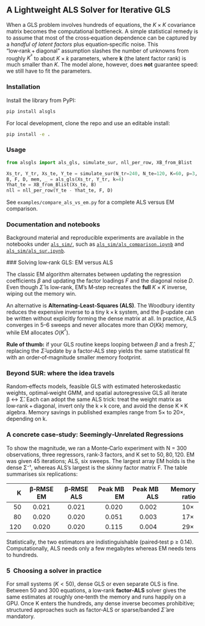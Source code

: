 ## A Lightweight ALS Solver for Iterative GLS

When a GLS problem involves hundreds of equations, the $K × K$ covariance matrix becomes the computational bottleneck.  A simple statistical remedy is to assume that most of the cross‑equation dependence can be captured by a *handful of latent factors* plus equation‑specific noise.  This “low‑rank + diagonal” assumption slashes the number of unknowns from roughly $K^²$ to about $K×k$ parameters, where **k** (the latent factor rank) is much smaller than $K$.  The model alone, however, does **not** guarantee speed: we still have to fit the parameters.

### Installation

Install the library from PyPI:

```bash
pip install alsgls
```

For local development, clone the repo and use an editable install:

```bash
pip install -e .
```

### Usage

```python
from alsgls import als_gls, simulate_sur, nll_per_row, XB_from_Blist

Xs_tr, Y_tr, Xs_te, Y_te = simulate_sur(N_tr=240, N_te=120, K=60, p=3, k=4)
B, F, D, mem, _ = als_gls(Xs_tr, Y_tr, k=4)
Yhat_te = XB_from_Blist(Xs_te, B)
nll = nll_per_row(Y_te - Yhat_te, F, D)
```

See `examples/compare_als_vs_em.py` for a complete ALS versus EM comparison.

### Documentation and notebooks

Background material and reproducible experiments are available in the notebooks under [`als_sim/`](als_sim/), such as [`als_sim/als_comparison.ipynb`](als_sim/als_comparison.ipynb) and [`als_sim/als_sur.ipynb`](als_sim/als_sur.ipynb).

### Solving low‑rank GLS: EM versus ALS

The classic EM algorithm alternates between updating the regression coefficients $\beta$ and updating the factor loadings $F$ and the diagonal noise $D$.  Even though $\hat{\Sigma}$ is low‑rank, EM’s M‑step recreates the **full** $K × K$ inverse, wiping out the memory win.

An alternative is **Alternating‑Least‑Squares (ALS)**. The Woodbury identity reduces the expensive inverse to a tiny k × k system, and the β‑update can be written without explicitly forming the dense matrix at all.  In practice, ALS converges in 5–6 sweeps and never allocates more than $O(K k)$ memory, while EM allocates $O(K^²)$.

**Rule of thumb:** if your GLS routine keeps looping between $\beta$ and a fresh $\hat{\Sigma}$, replacing the $\hat{\Sigma}$‑update by a factor‑ALS step yields the same statistical fit with an order‑of‑magnitude smaller memory footprint.

### Beyond SUR: where the idea travels

Random‑effects models, feasible GLS with estimated heteroskedastic weights, optimal‑weight GMM, and spatial autoregressive GLS all iterate β ↔ Σ̂.  Each can adopt the same ALS trick: treat the weight matrix as low‑rank + diagonal, invert only the k × k core, and avoid the dense K × K algebra.  Memory savings in published examples range from 5× to 20×, depending on k.

### A concrete case‑study: Seemingly‑Unrelated Regressions

To show the magnitude, we ran a Monte‑Carlo experiment with N = 300 observations, three regressors, rank‑3 factors, and K set to 50, 80, 120.  EM was given 45 iterations; ALS, six sweeps.  The largest array EM holds is the dense Σ⁻¹, whereas ALS’s largest is the skinny factor matrix F.  The table summarises six replications:

|   K | β‑RMSE EM | β‑RMSE ALS | Peak MB EM | Peak MB ALS | Memory ratio |
| --: | :-------: | :--------: | ---------: | ----------: | -----------: |
|  50 |   0.021   |    0.021   |     0.020  |      0.002  |         10×  |
|  80 |   0.020   |    0.020   |     0.051  |      0.003  |         17×  |
| 120 |   0.020   |    0.020   |     0.115  |      0.004  |         29×  |

Statistically, the two estimators are indistinguishable (paired‑test p ≥ 0.14).  Computationally, ALS needs only a few megabytes whereas EM needs tens to hundreds.

### 5  Choosing a solver in practice

For small systems ($K < 50$), dense GLS or even separate OLS is fine.  Between 50 and 300 equations, a low‑rank **factor‑ALS** solver gives the same estimates at roughly one‑tenth the memory and runs happily on a GPU.  Once K enters the hundreds, any dense inverse becomes prohibitive; structured approaches such as factor‑ALS or sparse/banded $\hat{\Sigma}$ are mandatory.
